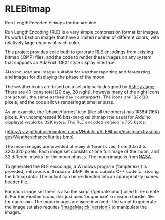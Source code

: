 # RLEBitmap
Run Length Encoded bitmaps for the Arduino

Run Length Encoding (RLE) is a very simple compression format for images.  Its works best on images that have a limited number of different colors, with relatively large regions of each color.

This project provides code both to generate RLE encodings from existing bitmap (.BMP) files, and the code to render these images on any system that supports an AdaFruit 'GFX' style display interface.

Also included are images suitable for weather reporting and forecasting, and images for displaying the phase of the moon.

The weather icons are based on a set originally designed by [Ashley Jager](http://ashleyjager.com/weather-underground).  There are 40 icons total (20 day, 20 night), however many of the night icons are actually the same as their day counterparts.  The icons are 128x128 pixels, and the code allows rendering at smaller sizes.

As an example, the 'chanceflurries' icon (like all the others) has 16384 (16K) pixels.  An uncompressed 16 bits-per-pixel bitmap (the usual for Arduino displays)  would be 32K bytes.  The RLE encoded version is 755 bytes.

(https://raw.githubusercontent.com/MHotchin/RLEBitmap/master/extras/Images/Weather/chanceflurries.bmp)

The moon images are provided at many different sizes, from 32x32 to 320x320 pixels.  Each image set consists of one full image of the moon, and 32 different masks for the moon phases.  The moon image is from [NASA](https://www.nasa.gov/feature/goddard/2016/novembers-spectacular-supermoon).

To generated the RLE encodings, a Windows program ('bmper.exe') is provided, with source.  It reads a .BMP file and outputs C++ code for storing the bitmap data.  The output can be re-directed into an appropriately names header file.

For each image set there is also the script ('genrate.cmd') used to re-create it.  For the weather icons, this just uses 'bmper.exe' to create a header file for each icon.  The moon images are more involved - the script to generate the image set also requires ['ImageMagick' version 7](https://imagemagick.org/) to manipulate the images.

